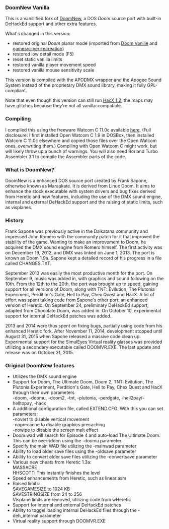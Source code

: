 <h3>DoomNew Vanilla</h3>

This is a vanillified fork of <a href="https://doomwiki.org/wiki/DoomNew">DoomNew</a>, a DOS <i>Doom</i> source port with built-in DeHackEd support and other extra features.

What's changed in this version:
<ul><li>restored original <i>Doom</i> planar mode (imported from <a href="https://github.com/AXDOOMER/doom-vanille">Doom Vanille</a> and <a href="https://doomwiki.org/wiki/Gamesrc-ver-recreation">gamesrc-ver-recreation</a>)</li>
<li>restored low detail mode (F5)</li>
<li>reset static vanilla limits</li>
<li>restored vanilla player movement speed</li>
<li>restored vanilla mouse sensitivity scale</li></ul>

This version is compiled with the APODMX wrapper and the Apogee Sound System instead of the proprietary DMX sound library, making it fully GPL-compliant.

Note that even though this version can still run <a href="http://drnostromo.com/hacx/">HacX 1.2</a>, the maps may have glitches because they're not all vanilla-compatible.

<h3>Compiling</h3>

I compiled this using the freeware Watcom C 11.0c available <a href="https://www.openwatcom.org/ftp/archive/11.0c/">here</a>. (Full disclosure: I first installed Open Watcom C 1.9 in DOSBox, then installed Watcom C 11.0c elsewhere and copied those files over the Open Watcom ones, overwriting them.) Compiling with Open Watcom C might work, but will likely throw up a bunch of warnings. You will also need Borland Turbo Assembler 3.1 to compile the Assembler parts of the code.

<h3>What is DoomNew?</h3>

DoomNew is a enhanced DOS source port created by Frank Sapone, otherwise known as Maraakate. It is derived from Linux Doom. It aims to enhance the stock executable with system drivers and bug fixes derived from Heretic and new features, including the use of the DMX sound engine, internal and external DeHackEd support and the raising of static limits, such as visplanes.

<h3>History</h3>

Frank Sapone was previously active in the Daikatana community and impressed John Romero with the community patch for it that improved the stability of the game. Wanting to make an improvement to Doom, he acquired the DMX sound engine from Romero himself. The first activity was on December 19, 2012, and DMX was linked on June 1, 2013. The port is known as Doom 1.9a. Sapone kept a detailed record of his progress in a file called CHANGES.TXT.

September 2013 was easily the most productive month for the port. On September 9, music was added in, with graphics and sound following on the 10th. From the 12th to the 20th, the port was brought up to speed, gaining support for all versions of Doom, along with TNT: Evilution, The Plutonia Experiment, Perdition's Gate, Hell to Pay, Chex Quest and HacX. A lot of effort was spent taking code from Sapone's other port: an enhanced version of Heretic. On September 24, preliminary DeHackEd support, adapted from Chocolate Doom, was added in. On October 10, experimental support for internal DeHackEd patches was added.

2013 and 2014 were thus spent on fixing bugs, partially using code from his enhanced Heretic fork. After November 11, 2014, development stopped until August 31, 2015 when Sapone released a massive code clean up. Experimental support for the SimulEyes Virtual reality glasses was provided utilizing a secondary executable called DOOMVR.EXE. The last update and release was on October 21, 2015.

<h3>Original DoomNew features</h3>
<ul><li>Utilizes the DMX sound engine</li>
<li>Support for Doom, The Ultimate Doom, Doom 2, TNT: Evilution, The Plutonia Experiment, Perdition's Gate, Hell to Pay, Chex Quest and HacX through their own parameters
<br>-doom, -doomu, -doom2, -tnt, -plutonia, -perdgate, -hell2pay/-helltopay, -hacx</li>
<li>A additional configuration file, called EXTEND.CFG. With this you can set parameters:
<br>-novert to disable vertical movement
<br>-noprecache to disable graphics precaching
<br>-nowipe to disable the screen melt effect</li>
<li>Doom.wad will search for Episode 4 and auto-load The Ultimate Doom. This can be overridden using the -doomu parameter</li>
<li>Specify the main WAD file utilizing the -mainwad parameter</li>
<li>Ability to load older save files using the -oldsave parameter</li>
<li>Ability to convert older save files utilizing the -convertsave <slot #> parameter</li>
<li>Various new cheats from Heretic 1.3a:
<br>MASSACRE
<br>HHSCOTT: This instantly finishes the level</li>
<li>Speed enhancements from Heretic, such as linear.asm</li>
<li>Raised limits:
<br>SAVEGAMESIZE to 1024 KB
<br>SAVESTRINGSIZE from 24 to 256
<br>Visplane limits are removed, utilizing code from wHeretic</li>
<li>Support for internal and external DeHackEd patches</li>
<li>Ability to toggel loading internal DeHackEd files through the -deh_internal parameter</li>
<li>Virtual reality support through DOOMVR.EXE</li></ul>
